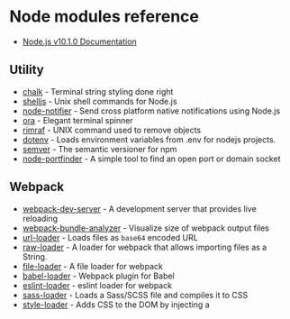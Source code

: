 # Node modules reference
- [Node.js v10.1.0 Documentation](https://nodejs.org/docs/latest/api/index.html)

## Utility
- [chalk](https://github.com/chalk/chalk) - Terminal string styling done right
- [shelljs](https://github.com/shelljs/shelljs) - Unix shell commands for Node.js
- [node-notifier](https://github.com/mikaelbr/node-notifier) - Send cross platform native notifications using Node.js
- [ora](https://github.com/sindresorhus/ora) - Elegant terminal spinner
- [rimraf](https://github.com/isaacs/rimraf) - UNIX command used to remove objects
- [dotenv](https://github.com/motdotla/dotenv) - Loads environment variables from .env for nodejs projects.
- [semver](https://github.com/npm/node-semver) - The semantic versioner for npm
- [node-portfinder](https://github.com/indexzero/node-portfinder) - A simple tool to find an open port or domain socket

## Webpack
- [webpack-dev-server](https://github.com/webpack/webpack-dev-server) - A development server that provides live reloading
- [webpack-bundle-analyzer](https://github.com/webpack-contrib/webpack-bundle-analyzer) - Visualize size of webpack output files
- [url-loader](https://github.com/webpack-contrib/url-loader) - Loads files as `base64` encoded URL
- [raw-loader](https://github.com/webpack-contrib/raw-loader) - A loader for webpack that allows importing files as a String.
- [file-loader](https://github.com/webpack-contrib/file-loader) - A file loader for webpack
- [babel-loader](https://github.com/babel/babel-loader) - Webpack plugin for Babel
- [eslint-loader](https://github.com/webpack-contrib/eslint-loader) - eslint loader for webpack
- [sass-loader](https://github.com/webpack-contrib/sass-loader) - Loads a Sass/SCSS file and compiles it to CSS
- [style-loader](https://github.com/webpack-contrib/style-loader) - Adds CSS to the DOM by injecting a <style> tag
- [postcss-loader](https://github.com/postcss/postcss-loader) - Loader for webpack to process CSS with PostCSS
- [css-loader](https://github.com/webpack-contrib/css-loader) - CSS Loader
- [pug-html-loader](https://github.com/willyelm/pug-html-loader) - Pug HTML loader for webpack

## Javascript
- [babel-core](https://github.com/babel/babel/tree/master/packages/babel-core) - Babel is a compiler for writing next generation JavaScript
- [typescript](https://github.com/Microsoft/TypeScript) - A superset of JavaScript that compiles to clean JavaScript output

## CSS
- [postcss](https://github.com/postcss/postcss) - Transforming styles with JS plugins
- [autoprefixer](https://github.com/postcss/autoprefixer) - PostCSS plugin to parse CSS and add vendor prefixes to CSS rules using values
- [node-sass](https://github.com/sass/node-sass) - Stylesheet preprocessor

## HTML
- [pug](https://github.com/pugjs/pug) - Template engine for Node.js

## Test
- [eslint](https://github.com/eslint/eslint) - Identifying and reporting on patterns
- [eslint-friendly-formatter](https://github.com/royriojas/eslint-friendly-formatter) - A simple formatter/reporter for ESLint 
- [jest](https://github.com/facebook/jest) - JavaScript Testing

## Polyfill

